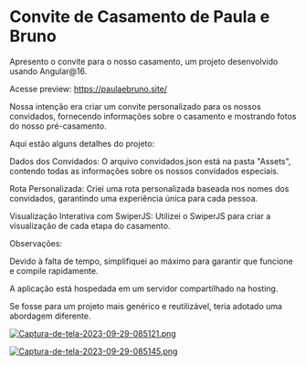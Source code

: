 # Convite de Casamento de Paula e Bruno

Apresento o convite para o nosso casamento, um projeto desenvolvido usando Angular@16.

Acesse preview: https://paulaebruno.site/

Nossa intenção era criar um convite personalizado para os nossos convidados, fornecendo informações sobre o casamento e mostrando fotos do nosso pré-casamento.

Aqui estão alguns detalhes do projeto:

Dados dos Convidados: O arquivo convidados.json está na pasta "Assets", contendo todas as informações sobre os nossos convidados especiais.

Rota Personalizada: Criei uma rota personalizada baseada nos nomes dos convidados, garantindo uma experiência única para cada pessoa.

Visualização Interativa com SwiperJS: Utilizei o SwiperJS para criar a visualização de cada etapa do casamento.

Observações:

Devido à falta de tempo, simplifiquei ao máximo para garantir que funcione e compile rapidamente.

A aplicação está hospedada em um servidor compartilhado na hosting.

Se fosse para um projeto mais genérico e reutilizável, teria adotado uma abordagem diferente.

[![Captura-de-tela-2023-09-29-085121.png](https://i.postimg.cc/BQsCPCJq/Captura-de-tela-2023-09-29-085121.png)](https://postimg.cc/grShf8w5)

[![Captura-de-tela-2023-09-29-085145.png](https://i.postimg.cc/c4mBR8Jf/Captura-de-tela-2023-09-29-085145.png)](https://postimg.cc/vc4nMTfm)
